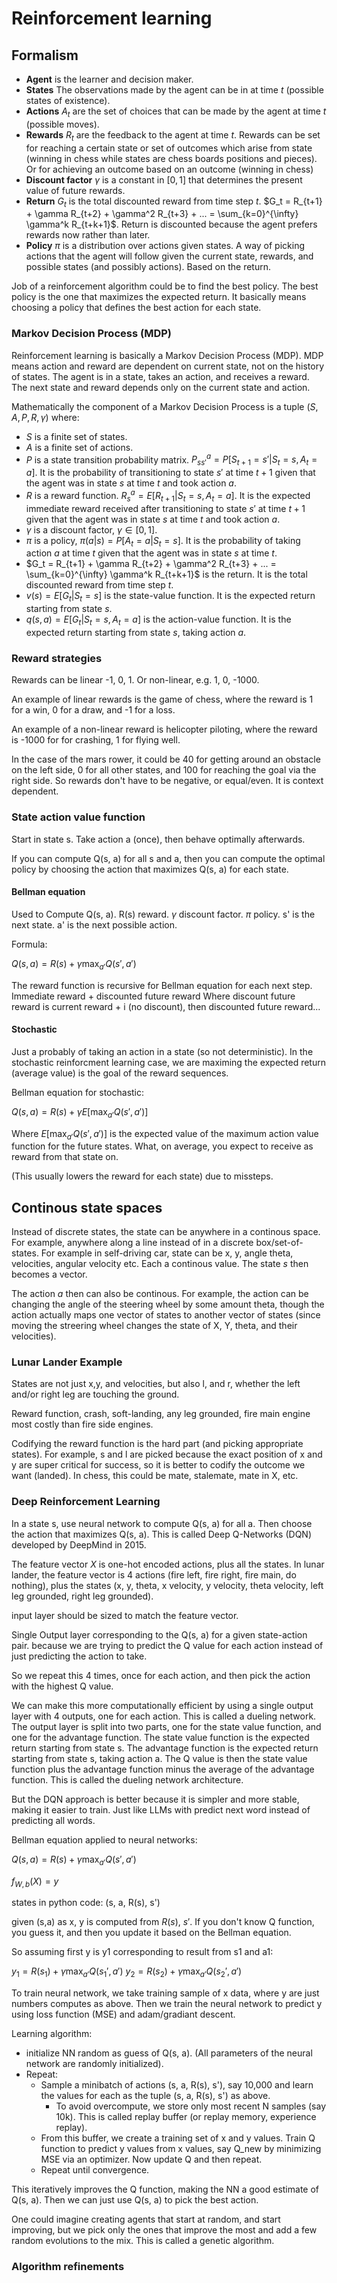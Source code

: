 # Reinforcement learning

## Formalism

- **Agent** is the learner and decision maker.
- **States** The observations made by the agent can be in at time $t$ (possible states of existence).
- **Actions** $A_t$ are the set of choices that can be made by the agent at time $t$ (possible moves).
- **Rewards** $R_t$ are the feedback to the agent at time $t$. Rewards can be set for reaching a certain state or set of outcomes which arise from state (winning in chess while states are chess boards positions and pieces). Or for achieving an outcome based on an outcome (winning in chess)
- **Discount factor** $\gamma$ is a constant in $[0, 1]$ that determines the present value of future rewards.
- **Return** $G_t$ is the total discounted reward from time step $t$. $G_t = R_{t+1} + \gamma R_{t+2} + \gamma^2 R_{t+3} + ... = \sum_{k=0}^{\infty} \gamma^k R_{t+k+1}$. Return is discounted because the agent prefers rewards now rather than later.
- **Policy** $\pi$ is a distribution over actions given states. A way of picking actions that the agent will follow given the current state, rewards, and possible states (and possibly actions). Based on the return.

Job of a reinforcement algorithm could be to find the best policy. The best policy is the one that maximizes the expected return. It basically means choosing a policy that defines the best action for each state.

### Markov Decision Process (MDP)

Reinforcement learning is basically a Markov Decision Process (MDP). MDP means action and reward are dependent on current state, not on the history of states. The agent is in a state, takes an action, and receives a reward. The next state and reward depends only on the current state and action.

Mathematically the component of a Markov Decision Process is a tuple $(S, A, P, R, \gamma)$ where:

- $S$ is a finite set of states.
- $A$ is a finite set of actions.
- $P$ is a state transition probability matrix. $P_{ss'}^a = P[S_{t+1} = s' | S_t = s, A_t = a]$. It is the probability of transitioning to state $s'$ at time $t+1$ given that the agent was in state $s$ at time $t$ and took action $a$.
- $R$ is a reward function. $R_s^a = E[R_{t+1} | S_t = s, A_t = a]$. It is the expected immediate reward received after transitioning to state $s'$ at time $t+1$ given that the agent was in state $s$ at time $t$ and took action $a$.
- $\gamma$ is a discount factor, $\gamma \in [0, 1]$.
- $\pi$ is a policy, $\pi(a|s) = P[A_t = a | S_t = s]$. It is the probability of taking action $a$ at time $t$ given that the agent was in state $s$ at time $t$.
- $G_t = R_{t+1} + \gamma R_{t+2} + \gamma^2 R_{t+3} + ... = \sum_{k=0}^{\infty} \gamma^k R_{t+k+1}$ is the return. It is the total discounted reward from time step $t$.
- $v(s) = E[G_t | S_t = s]$ is the state-value function. It is the expected return starting from state $s$.
- $q(s, a) = E[G_t | S_t = s, A_t = a]$ is the action-value function. It is the expected return starting from state $s$, taking action $a$.

### Reward strategies

Rewards can be linear -1, 0, 1. Or non-linear, e.g. 1, 0, -1000.

An example of linear rewards is the game of chess, where the reward is 1 for a win, 0 for a draw, and -1 for a loss.

An example of a non-linear reward is helicopter piloting, where the reward is -1000 for for crashing, 1 for flying well.

In the case of the mars rower, it could be 40 for getting around an obstacle on the left side, 0 for all other states, and 100 for reaching the goal via the right side. So rewards don't have to be negative, or equal/even. It is context dependent.


### State action value function

Start in state s. Take action a (once), then behave optimally afterwards.

If you can compute Q(s, a) for all s and a, then you can compute the optimal policy by choosing the action that maximizes Q(s, a)
for each state.

#### Bellman equation

Used to Compute Q(s, a). R(s) reward. $\gamma$ discount factor. $\pi$ policy.
s' is the next state. a' is the next possible action.

Formula:

$Q(s, a) = R(s) + \gamma \max_{a'} Q(s', a')$


The reward function is recursive for Bellman equation for each next step. Immediate reward + discounted future reward
Where discount future reward is current reward + i (no discount), then discounted future reward...

#### Stochastic


Just a probably of taking an action in a state (so not deterministic). In the stochastic reinforcment learning case,
we are maximing the expected return (average value) is the goal of the reward sequences.

Bellman equation for stochastic:

$Q(s, a) = R(s) + \gamma E[\max_{a'} Q(s', a')]$

Where $E[\max_{a'} Q(s', a')]$ is the expected value of the maximum action value function for the future states.
What, on average, you expect to receive as reward from that state on.

(This usually lowers the reward for each state) due to missteps.


## Continous state spaces

Instead of discrete states, the state can be anywhere in a continous space. For example,
anywhere along a line instead of in a discrete box/set-of-states.
For example in self-driving car, state can be x, y, angle theta, velocities, angular velocity
etc. Each a continous value. The state $s$ then becomes a vector.

The action $a$ then can also be continous. For example, the action can be changing the angle of the steering wheel by some amount theta, though the action actually maps one vector of states
to another vector of states (since moving the streering wheel changes the state of X, Y, theta, and their velocities).

### Lunar Lander Example

States are not just x,y, and velocities, but also l, and r, whether the left and/or right leg are
touching the ground.

Reward function, crash, soft-landing, any leg grounded, fire main engine most costly than fire side engines.

Codifying the reward function is the hard part (and picking appropriate states). For example, s and l are picked because the exact position of x and y are super critical for success, so it is better to codify the outcome we want (landed). In chess, this could be mate, stalemate, mate in X, etc.

### Deep Reinforcement Learning

In a state s, use neural network to compute Q(s, a) for all a. Then choose the action that maximizes Q(s, a). This is called Deep Q-Networks (DQN) developed by DeepMind in 2015.

The feature vector $X$ is one-hot encoded actions, plus all the states. In lunar lander, the feature vector is 4 actions (fire left, fire right, fire main, do nothing), plus the states (x, y, theta, x velocity, y velocity, theta velocity, left leg grounded, right leg grounded).

input layer should be sized to match the feature vector.

Single Output layer corresponding to the Q(s, a) for a given state-action pair.
because we are trying to predict the Q value for each action instead of
just predicting the action to take.

So we repeat this 4 times, once for each action, and then pick the action with the highest Q value.

We can make this more computationally efficient by using a single output layer with 4 outputs, one for each action. This is called a dueling network. The output layer is split into two parts, one for the state value function, and one for the advantage function. The state value function is the expected return starting from state s. The advantage function is the expected return starting from state s, taking action a. The Q value is then the state value function plus the advantage function minus the average of the advantage function. This is called the dueling network architecture.

But the DQN approach is better because it is simpler and more stable, making it easier to train.
Just like LLMs with predict next word instead of predicting all words.

Bellman equation applied to neural networks:

$Q(s, a) = R(s) + \gamma \max_{a'} Q(s', a')$

$f_{W,b}(X) = y$

states in python code: (s, a, R(s), s')

given (s,a) as x, y is computed from $R(s)$, $s'$. If you don't know Q function,
you guess it, and then you update it based on the Bellman equation.

So assuming first y is y1 corresponding to result from s1 and a1:

$y_1 = R(s_1) + \gamma \max_{a'} Q(s_1', a')$
$y_2 = R(s_2) + \gamma \max_{a'} Q(s_2', a')$

To train neural network, we take training sample of x data, where y are just
numbers computes as above. Then we train the neural network to predict y using
loss function (MSE) and adam/gradiant descent.

Learning algorithm:

- initialize NN random as guess of Q(s, a). (All parameters of the neural network are randomly initialized).
- Repeat:
  - Sample a minibatch of actions (s, a, R(s), s'), say 10,000 and learn the values for each
as the tuple (s, a, R(s), s') as above.
    - To avoid overcompute, we store only most recent N samples (say 10k). This is called replay buffer (or replay memory, experience replay).
  - From this buffer, we create a training set of x and y values. Train Q function to predict y values from x values, say Q_new by minimizing MSE via an optimizer. Now update Q and then repeat.
  - Repeat until convergence.

This iteratively improves the Q function, making the NN a good estimate of Q(s, a). Then we can just use Q(s, a) to pick the best action.

One could imagine creating agents that start at random, and start improving, but we pick only the ones that improve the most and add a few random evolutions to the mix. This is called a genetic algorithm.

### Algorithm refinements

